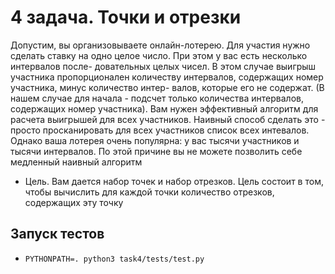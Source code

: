 # 4 задача. Точки и отрезки

Допустим, вы организовываете онлайн-лотерею. Для участия нужно сделать
ставку на одно целое число. При этом у вас есть несколько интервалов после-
довательных целых чисел. В этом случае выигрыш участника пропорционален
количеству интервалов, содержащих номер участника, минус количество интер-
валов, которые его не содержат. (В нашем случае для начала - подсчет только
количества интервалов, содержащих номер участника). Вам нужен эффективный
алгоритм для расчета выигрышей для всех участников. Наивный способ сделать
это - просто просканировать для всех участников список всех интевалов. Однако
ваша лотерея очень популярна: у вас тысячи участников и тысячи интервалов. По
этой причине вы не можете позволить себе медленный наивный алгоритм

- Цель. Вам дается набор точек и набор отрезков. Цель состоит в том, чтобы
  вычислить для каждой точки количество отрезков, содержащих эту точку

## Запуск тестов

- `PYTHONPATH=. python3 task4/tests/test.py `

